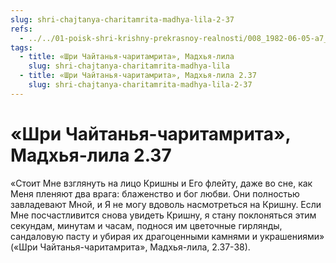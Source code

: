 ```yaml
---
slug: shri-chajtanya-charitamrita-madhya-lila-2-37
refs:
  - ../../01-poisk-shri-krishny-prekrasnoy-realnosti/008_1982-06-05-a7_sridharmj_rezultaty_poiska_shri_krishny.md
tags:
  - title: «Шри Чайтанья-чаритамрита», Мадхья-лила
    slug: shri-chajtanya-charitamrita-madhya-lila
  - title: «Шри Чайтанья-чаритамрита», Мадхья-лила 2.37
    slug: shri-chajtanya-charitamrita-madhya-lila-2-37
---
```


# «Шри Чайтанья-чаритамрита», Мадхья-лила 2.37

«Стоит Мне взглянуть на лицо Кришны и Его флейту, даже во сне, как Меня пленяют два врага: блаженство и бог любви. Они полностью завладевают Мной, и Я не могу вдоволь насмотреться на Кришну. Если Мне посчастливится снова увидеть Кришну, я стану поклоняться этим секундам, минутам и часам, поднося им цветочные гирлянды, сандаловую пасту и убирая их драгоценными камнями и украшениями» («Шри Чайтанья-чаритамрита», Мадхья-лила, 2.37-38).

